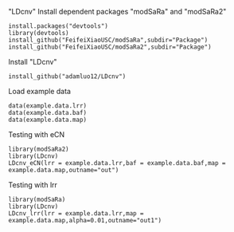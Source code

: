"LDcnv" 
Install dependent packages "modSaRa" and "modSaRa2"
```
install.packages("devtools")
library(devtools)
install_github("FeifeiXiaoUSC/modSaRa",subdir="Package")
install_github("FeifeiXiaoUSC/modSaRa2",subdir="Package")
```
Install "LDcnv"
```
install_github("adamluo12/LDcnv")
```
Load example data
```
data(example.data.lrr)
data(example.data.baf)
data(example.data.map)
```
Testing with eCN
```
library(modSaRa2)
library(LDcnv)
LDcnv_eCN(lrr = example.data.lrr,baf = example.data.baf,map = example.data.map,outname="out")
```
Testing with lrr
```
library(modSaRa)
library(LDcnv)
LDcnv_lrr(lrr = example.data.lrr,map = example.data.map,alpha=0.01,outname="out1")
```

